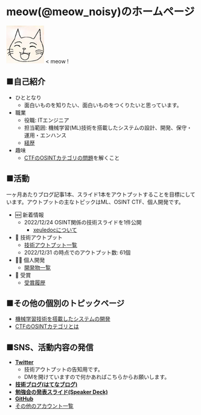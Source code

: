 # meow(@meow_noisy)のホームページ

<img src="me.jpg" width="100px"> < meow !


## ■自己紹介
- ひととなり
    - 面白いものを知りたい、面白いものをつくりたいと思っています。
- 職業
    - 役職: ITエンジニア
    - 担当範囲: 機械学習(ML)技術を搭載したシステムの設計、開発、保守・運用・エンハンス
    - [経歴](career.md)
- 趣味
    - [CTFのOSINTカテゴリの問題](/osint_ctf/about_osint_ctf.md)を解くこと



## ■活動
一ヶ月あたりブログ記事1本、スライド1本をアウトプットすることを目標にしています。アウトプットの主なトピックはML、OSINT CTF、個人開発です。

- 🆕  新着情報
    - 2022/12/24 OSINT関係の技術スライドを1件公開
        - [xeuledocについて](https://speakerdeck.com/meow_noisy/xeuledocnituite)
- 📝 技術アウトプット
    - [技術アウトプット一覧](output.md)
    - 2022/12/31 の時点でのアウトプット数: 61個
- 👨‍💻 個人開発
    - [開発物一覧](/my_products/my_products.md)
- 🎉  受賞
    - [受賞履歴](./awards.md)

## ■その他の個別のトピックページ
- [機械学習技術を搭載したシステムの開発](ml_production/ml_prod_portal.md)
- [CTFのOSINTカテゴリとは](/osint_ctf/about_osint_ctf.md)


## ■SNS、活動内容の発信
- [**Twitter**](http://twitter.com/meow_noisy)
    - 技術アウトプットの告知用です。
    - DMを開けていますので何かあればこちらからお願いします。
- [**技術ブログ(はてなブログ)**](https://meow-memow.hatenablog.com/)
- [**勉強会の発表スライド(Speaker Deck)**](https://speakerdeck.com/meow_noisy)
- [**GitHub**](https://github.com/meow-noisy)
- [その他のアカウント一覧](sns.md)


